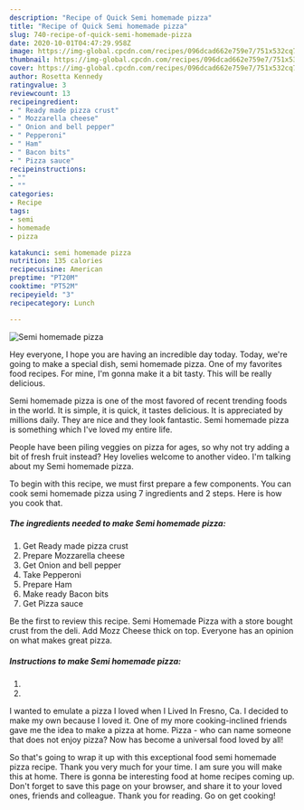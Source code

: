 ```yaml
---
description: "Recipe of Quick Semi homemade pizza"
title: "Recipe of Quick Semi homemade pizza"
slug: 740-recipe-of-quick-semi-homemade-pizza
date: 2020-10-01T04:47:29.958Z
image: https://img-global.cpcdn.com/recipes/096dcad662e759e7/751x532cq70/semi-homemade-pizza-recipe-main-photo.jpg
thumbnail: https://img-global.cpcdn.com/recipes/096dcad662e759e7/751x532cq70/semi-homemade-pizza-recipe-main-photo.jpg
cover: https://img-global.cpcdn.com/recipes/096dcad662e759e7/751x532cq70/semi-homemade-pizza-recipe-main-photo.jpg
author: Rosetta Kennedy
ratingvalue: 3
reviewcount: 13
recipeingredient:
- " Ready made pizza crust"
- " Mozzarella cheese"
- " Onion and bell pepper"
- " Pepperoni"
- " Ham"
- " Bacon bits"
- " Pizza sauce"
recipeinstructions:
- ""
- ""
categories:
- Recipe
tags:
- semi
- homemade
- pizza

katakunci: semi homemade pizza 
nutrition: 135 calories
recipecuisine: American
preptime: "PT20M"
cooktime: "PT52M"
recipeyield: "3"
recipecategory: Lunch

---
```



![Semi homemade pizza](https://img-global.cpcdn.com/recipes/096dcad662e759e7/751x532cq70/semi-homemade-pizza-recipe-main-photo.jpg)

Hey everyone, I hope you are having an incredible day today. Today, we're going to make a special dish, semi homemade pizza. One of my favorites food recipes. For mine, I'm gonna make it a bit tasty. This will be really delicious.

Semi homemade pizza is one of the most favored of recent trending foods in the world. It is simple, it is quick, it tastes delicious. It is appreciated by millions daily. They are nice and they look fantastic. Semi homemade pizza is something which I've loved my entire life.

People have been piling veggies on pizza for ages, so why not try adding a bit of fresh fruit instead? Hey lovelies welcome to another video. I&#39;m talking about my Semi homemade pizza.


To begin with this recipe, we must first prepare a few components. You can cook semi homemade pizza using 7 ingredients and 2 steps. Here is how you cook that.

<!--inarticleads1-->

##### The ingredients needed to make Semi homemade pizza:

1. Get  Ready made pizza crust
1. Prepare  Mozzarella cheese
1. Get  Onion and bell pepper
1. Take  Pepperoni
1. Prepare  Ham
1. Make ready  Bacon bits
1. Get  Pizza sauce


Be the first to review this recipe. Semi Homemade Pizza with a store bought crust from the deli. Add Mozz Cheese thick on top. Everyone has an opinion on what makes great pizza. 

<!--inarticleads2-->

##### Instructions to make Semi homemade pizza:

1. 
1. 


I wanted to emulate a pizza I loved when I Lived In Fresno, Ca. I decided to make my own because I loved it. One of my more cooking-inclined friends gave me the idea to make a pizza at home. Pizza - who can name someone that does not enjoy pizza? Now has become a universal food loved by all! 

So that's going to wrap it up with this exceptional food semi homemade pizza recipe. Thank you very much for your time. I am sure you will make this at home. There is gonna be interesting food at home recipes coming up. Don't forget to save this page on your browser, and share it to your loved ones, friends and colleague. Thank you for reading. Go on get cooking!
